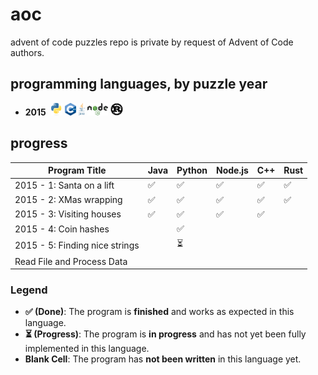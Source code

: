 # aoc
advent of code puzzles
repo is private by request of Advent of Code authors.

## programming languages, by puzzle year
* **2015** &nbsp;<img src="./logos/python-logo.svg" height="20"> <img src="./logos/cpp-logo.svg" height="20"> <img src="./logos/java-logo.svg" height="20"> <img src="./logos/node-logo.svg" height="20"> <img src="./logos/rust-logo.svg" height="20">


## progress

| Program Title                     | Java | Python | Node.js | C++ | Rust |
|-----------------------------------|------|--------|---------|-----|---------|
| 2015 - 1: Santa on a lift         | ✅   | ✅     | ✅      | ✅  | ✅      |
| 2015 - 2: XMas wrapping           | ✅   | ✅     | ✅      | ✅  | ✅      |
| 2015 - 3: Visiting houses         | ✅   | ✅     | ✅      | ✅  |         |
| 2015 - 4: Coin hashes             |      | ✅      |         |     |         |
| 2015 - 5: Finding nice strings    |      | ⏳     |         |     |         |
| Read File and Process Data        |      |        |         |     |         |

### Legend

- **✅ (Done)**: The program is **finished** and works as expected in this language.
- **⏳ (Progress)**: The program is **in progress** and has not yet been fully implemented in this language.
- **Blank Cell**: The program has **not been written** in this language yet.

